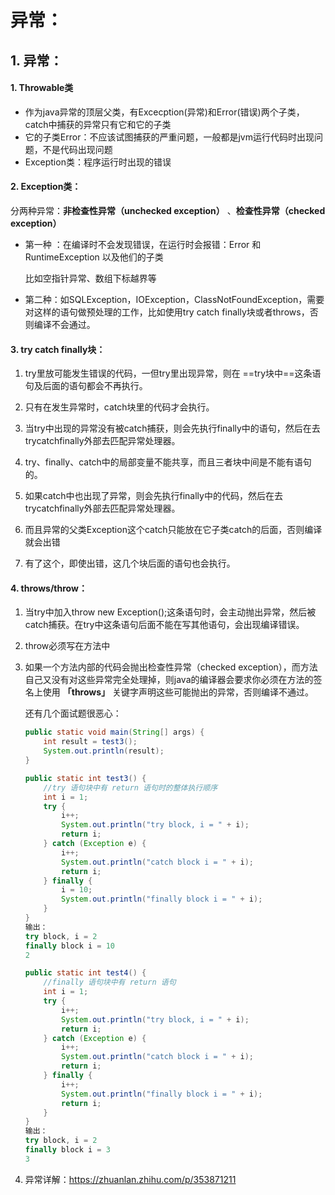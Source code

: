 # 异常：

## 1. 异常：

#### 1. Throwable类

* 作为java异常的顶层父类，有Excecption(异常)和Error(错误)两个子类，catch中捕获的异常只有它和它的子类
* 它的子类Error：不应该试图捕获的严重问题，一般都是jvm运行代码时出现问题，不是代码出现问题
* Exception类：程序运行时出现的错误

#### 2. Exception类：

分两种异常：**非检查性异常（unchecked exception）** 、**检查性异常（checked exception）**

* 第一种 ：在编译时不会发现错误，在运行时会报错：Error 和 RuntimeException 以及他们的子类

  比如空指针异常、数组下标越界等

* 第二种：如SQLException，IOException，ClassNotFoundException，需要对这样的语句做预处理的工作，比如使用try catch finally块或者throws，否则编译不会通过。

#### 3. try catch finally块：

1. try里放可能发生错误的代码，一但try里出现异常，则在 ==try块中==这条语句及后面的语句都会不再执行。

2. 只有在发生异常时，catch块里的代码才会执行。
3. 当try中出现的异常没有被catch捕获，则会先执行finally中的语句，然后在去trycatchfinally外部去匹配异常处理器。
4. try、finally、catch中的局部变量不能共享，而且三者块中间是不能有语句的。
5. 如果catch中也出现了异常，则会先执行finally中的代码，然后在去trycatchfinally外部去匹配异常处理器。
6. 而且异常的父类Exception这个catch只能放在它子类catch的后面，否则编译就会出错
7. 有了这个，即使出错，这几个块后面的语句也会执行。

#### 4. throws/throw：

1. 当try中加入throw new Exception();这条语句时，会主动抛出异常，然后被catch捕获。在try中这条语句后面不能在写其他语句，会出现编译错误。

2. throw必须写在方法中

3. 如果一个方法内部的代码会抛出检查性异常（checked exception），而方法自己又没有对这些异常完全处理掉，则java的编译器会要求你必须在方法的签名上使用 **「throws」** 关键字声明这些可能抛出的异常，否则编译不通过。

   还有几个面试题很恶心：

   ```java
   public static void main(String[] args) {
       int result = test3();
       System.out.println(result);
   }
   
   public static int test3() {
       //try 语句块中有 return 语句时的整体执行顺序
       int i = 1;
       try {
           i++;
           System.out.println("try block, i = " + i);
           return i;
       } catch (Exception e) {
           i++;
           System.out.println("catch block i = " + i);
           return i;
       } finally {
           i = 10;
           System.out.println("finally block i = " + i);
       }
   }
   输出：
   try block, i = 2
   finally block i = 10
   2
   ```

   ```java
   public static int test4() {
       //finally 语句块中有 return 语句
       int i = 1;
       try {
           i++;
           System.out.println("try block, i = " + i);
           return i;
       } catch (Exception e) {
           i++;
           System.out.println("catch block i = " + i);
           return i;
       } finally {
           i++;
           System.out.println("finally block i = " + i);
           return i;
       }
   }
   输出：
   try block, i = 2
   finally block i = 3
   3
   ```

4. 异常详解：https://zhuanlan.zhihu.com/p/353871211
